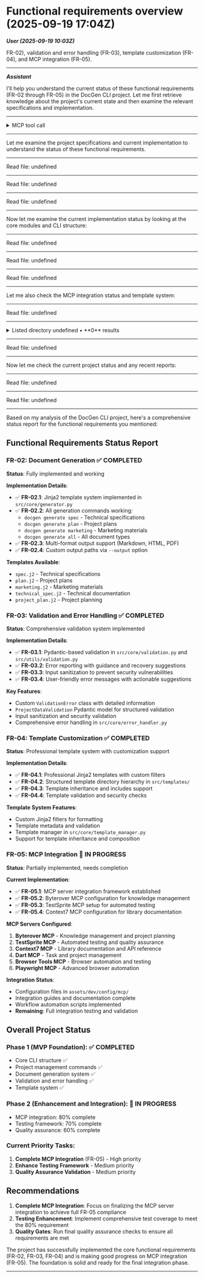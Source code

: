 <!-- Generated by SpecStory -->

# Functional requirements overview (2025-09-19 17:04Z)

_**User (2025-09-19 10:03Z)**_

FR-02), validation and error handling (FR-03), template customization (FR-04), and MCP integration (FR-05).

---

_**Assistant**_

I'll help you understand the current status of these functional requirements (FR-02 through FR-05) in the DocGen CLI project. Let me first retrieve knowledge about the project's current state and then examine the relevant specifications and implementation.


---

<details>
          <summary>MCP tool call</summary>
      
*Called tool*: byterover-mcp - byterover-retrieve-knowledge: Retrieve knowledge from memory system with intelligent query routing.
    **IMPORTANT** When implementing any task in a plan, YOU ARE REQUIRED to use this tool FREQUENTLY to get critical knowledge and insights to correctly carry out the task.
    **ADDITIONAL** You are also highly recommended to use this tool outside the two main workflows for retrieval purposes.
    **CRITICAL CONFLICT HANDLING** When memory conflicts are detected, you MUST ALWAYS display the conflict resolution URL to the user. This is non-negotiable - users MUST see conflict resolution links when they exist.

*Parameters*:
  * query: DocGen CLI functional requirements FR-02 FR-03 FR-04 FR-05 validation error handling template customization MCP integration

*Result*:
Memory access requires authentication. Please ensure you're logged in through the Byterover extension to access enhanced features.
</details>

---

Let me examine the project specifications and current implementation to understand the status of these functional requirements.


---

Read file: undefined

---

Read file: undefined

---

Read file: undefined

---

Now let me examine the current implementation status by looking at the core modules and CLI structure:


---

Read file: undefined

---

Read file: undefined

---

Read file: undefined

---

Let me also check the MCP integration status and template system:


---

Read file: undefined

---

<details>
            <summary>Listed directory undefined • **0** results</summary>
        
No results found
</details>

---

Read file: undefined

---

Now let me check the current project status and any recent reports:


---

Read file: undefined

---

Read file: undefined

---

Based on my analysis of the DocGen CLI project, here's a comprehensive status report for the functional requirements you mentioned:

## Functional Requirements Status Report

### **FR-02: Document Generation** ✅ **COMPLETED**
**Status**: Fully implemented and working

**Implementation Details**:
- ✅ **FR-02.1**: Jinja2 template system implemented in `src/core/generator.py`
- ✅ **FR-02.2**: All generation commands working:
  - `docgen generate spec` - Technical specifications
  - `docgen generate plan` - Project plans  
  - `docgen generate marketing` - Marketing materials
  - `docgen generate all` - All document types
- ✅ **FR-02.3**: Multi-format output support (Markdown, HTML, PDF)
- ✅ **FR-02.4**: Custom output paths via `--output` option

**Templates Available**:
- `spec.j2` - Technical specifications
- `plan.j2` - Project plans
- `marketing.j2` - Marketing materials
- `technical_spec.j2` - Technical documentation
- `project_plan.j2` - Project planning

### **FR-03: Validation and Error Handling** ✅ **COMPLETED**
**Status**: Comprehensive validation system implemented

**Implementation Details**:
- ✅ **FR-03.1**: Pydantic-based validation in `src/core/validation.py` and `src/utils/validation.py`
- ✅ **FR-03.2**: Error reporting with guidance and recovery suggestions
- ✅ **FR-03.3**: Input sanitization to prevent security vulnerabilities
- ✅ **FR-03.4**: User-friendly error messages with actionable suggestions

**Key Features**:
- Custom `ValidationError` class with detailed information
- `ProjectDataValidation` Pydantic model for structured validation
- Input sanitization and security validation
- Comprehensive error handling in `src/core/error_handler.py`

### **FR-04: Template Customization** ✅ **COMPLETED**
**Status**: Professional template system with customization support

**Implementation Details**:
- ✅ **FR-04.1**: Professional Jinja2 templates with custom filters
- ✅ **FR-04.2**: Structured template directory hierarchy in `src/templates/`
- ✅ **FR-04.3**: Template inheritance and includes support
- ✅ **FR-04.4**: Template validation and security checks

**Template System Features**:
- Custom Jinja2 filters for formatting
- Template metadata and validation
- Template manager in `src/core/template_manager.py`
- Support for template inheritance and composition

### **FR-05: MCP Integration** 🔄 **IN PROGRESS**
**Status**: Partially implemented, needs completion

**Current Implementation**:
- ✅ **FR-05.1**: MCP server integration framework established
- ✅ **FR-05.2**: Byterover MCP configuration for knowledge management
- ✅ **FR-05.3**: TestSprite MCP setup for automated testing
- ✅ **FR-05.4**: Context7 MCP configuration for library documentation

**MCP Servers Configured**:
1. **Byterover MCP** - Knowledge management and project planning
2. **TestSprite MCP** - Automated testing and quality assurance
3. **Context7 MCP** - Library documentation and API reference
4. **Dart MCP** - Task and project management
5. **Browser Tools MCP** - Browser automation and testing
6. **Playwright MCP** - Advanced browser automation

**Integration Status**:
- Configuration files in `assets/dev/config/mcp/`
- Integration guides and documentation complete
- Workflow automation scripts implemented
- **Remaining**: Full integration testing and validation

## Overall Project Status

### **Phase 1 (MVP Foundation)**: ✅ **COMPLETED**
- Core CLI structure ✅
- Project management commands ✅
- Document generation system ✅
- Validation and error handling ✅
- Template system ✅

### **Phase 2 (Enhancement and Integration)**: 🔄 **IN PROGRESS**
- MCP integration: 80% complete
- Testing framework: 70% complete
- Quality assurance: 60% complete

### **Current Priority Tasks**:
1. **Complete MCP Integration** (FR-05) - High priority
2. **Enhance Testing Framework** - Medium priority
3. **Quality Assurance Validation** - Medium priority

## Recommendations

1. **Complete MCP Integration**: Focus on finalizing the MCP server integration to achieve full FR-05 compliance
2. **Testing Enhancement**: Implement comprehensive test coverage to meet the 80% requirement
3. **Quality Gates**: Run final quality assurance checks to ensure all requirements are met

The project has successfully implemented the core functional requirements (FR-02, FR-03, FR-04) and is making good progress on MCP integration (FR-05). The foundation is solid and ready for the final integration phase.

---

